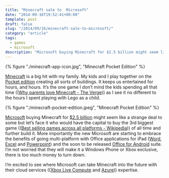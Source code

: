 ```yaml
---
title: "Minecraft sale to  Microsoft"
date: "2014-09-16T19:52:41+00:00"
template: post
draft: false
slug: "/2014/09/16/minecraft-sale-to-microsoft/"
category: "article"
tags:
  - games
  - microsoft
description: "Microsoft buying Minecraft for $2.5 billion might seem like a strange deal to some but let’s face it who would have the capital to buy the 3rd biggest game of all time and further build it."
---
```


{% figure "./minecraft-app-icon.jpg", "Minecraft Pocket Edition" %}

[Minecraft](https://minecraft.net) is a big hit with my family. My kids and I play together on the [Pocket edition](https://itunes.apple.com/nz/app/minecraft-pocket-edition/id479516143?mt=8&uo=4&at=10lnRx) creating all sorts of buildings. It keeps us entertained for hours, and hours. It’s the one game I don’t mind the kids spending all that time (([Why parents love Minecraft - The Verge](http://www.theverge.com/2014/9/15/6152085/why-parents-love-minecraft))) as I see it no different to the hours I spent playing with Lego as a child.

{% figure "./minecraft-pocket-edition.jpeg", "Minecraft Pocket Edition" %}

[Microsoft](http://microsoft.com)</a> buying Minecraft for [$2.5 billion](http://www.microsoft.com/en-us/news/press/2014/sept14/09-15news.aspx) might seem like a strange deal to some but let’s face it who would have the capital to buy the 3rd biggest game (([Best selling games across all platforms - Wikipedia](http://en.wikipedia.org/wiki/List_of_best-selling_video_games#All_platforms))) of all time and further build it. More importantly the new Microsoft are starting to embrace the benefits of going multi-platform with Office applications for iPad ([Word](https://itunes.apple.com/nz/app/microsoft-word-for-ipad/id586447913?mt=8&uo=4&at=10lnRx), [Excel](https://itunes.apple.com/nz/app/microsoft-excel-for-ipad/id586683407?mt=8&uo=4&at=10lnRx) and [Powerpoint](https://itunes.apple.com/nz/app/microsoft-powerpoint-for-ipad/id586449534?mt=8&uo=4&at=10lnRx)) and the soon to be released [Office for Android](http://www.theverge.com/2014/7/2/5863717/microsoft-office-android-tablets-beta) suite. I’m not worried that they will make it a Windows Phone or Xbox exclusive, there is too much money to turn down.

I’m excited to see where Microsoft can take Minecraft into the future with their cloud services (([Xbox Live Compute](http://news.xbox.com/2013/10/xbox-one-cloud) and [Azure](http://azure.microsoft.com/en-us/))) expertise.
